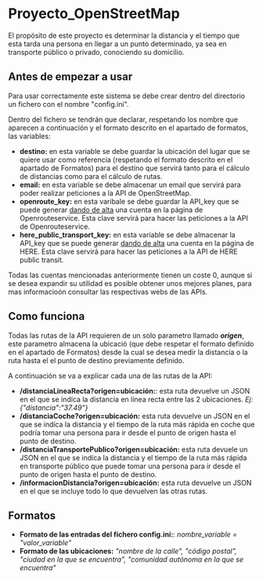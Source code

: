 # Proyecto_OpenStreetMap
El propósito de este proyecto es determinar la distancia y el tiempo que esta tarda una persona en llegar a un punto determinado, ya sea en transporte público o privado, conociendo su domicilio.

## Antes de empezar a usar
Para usar correctamente este sistema se debe crear dentro del directorio un fichero con el nombre "config.ini".

Dentro del fichero se tendrán que declarar, respetando los nombre que aparecen a continuación y el formato descrito en el apartado de formatos, las variables:
* **destino:** en esta variable se debe guardar la ubicación del lugar que se quiere usar como referencia (respetando el formato descrito en el apartado de Formatos) para el destino que servirá tanto para el cálculo de distancias como para el cálculo de rutas.
* **email:** en esta variable se debe almacenar un email que servirá para poder realizar peticiones a la API de OpenStreetMap.
* **openroute_key:** en esta varibale se debe guardar la API_key que se puede generar [dando de alta](https://openrouteservice.org/dev/#/signup) una cuenta en la página de Openrouteservice. Esta clave servirá para hacer las peticiones a la API de Openrouteservice.
* **here_public_transport_key:** en esta variable se debe almacenar la API_key que se puede generar [dando de alta](https://platform.here.com/sign-up?step=verify-identity) una cuenta en la página de HERE. Esta clave servirá para hacer las peticiones a la API de HERE public transit.

Todas las cuentas mencionadas anteriormente tienen un coste 0, aunque si se desea expandir su utilidad es posible obtener unos mejores planes, para mas informacioón consultar las respectivas webs de las APIs.
## Como funciona
Todas las rutas de la API requieren de un solo parametro llamado ***origen***, este parametro almacena la ubicació (que debe respetar el formato definido en el apartado de Formatos) desde la cual se desea medir la distancia o la ruta hasta el el punto de destino previamente definido.

A continuación se va a explicar cada una de las rutas de la API:
* **/distanciaLineaRecta?origen=ubicación:**: esta ruta devuelve un JSON en el que se indíca la distancia en línea recta entre las 2 ubicaciones. *Ej: {"distancia":"37.49"}*
* **/distanciaCoche?origen=ubicación:** esta ruta devuelve un JSON en el que se indíca la distancia y el tiempo de la ruta más rápida en coche que podría tomar una persona para ir desde el punto de origen hasta el punto de destino.
* **/distanciaTransportePublico?origen=ubicación:** esta ruta devuele un JSON en el que se indíca la distancia y el tiempo de la ruta más rápida en transporte público que puede tomar una persona para ir desde el punto de origen hasta el punto de destino.
* **/informacionDistancia?origen=ubicación:** esta ruta devuelve un JSON en el que se incluye todo lo que devuelven las otras rutas.

## Formatos
* **Formato de las entradas del fichero config.ini:**: *nombre_variable = "valor_variable"*
* **Formato de las ubicaciones:** *"nombre de la calle", "código postal", "ciudad en la que se encuentra", "comunidad autónoma en la que se encuentra"*

